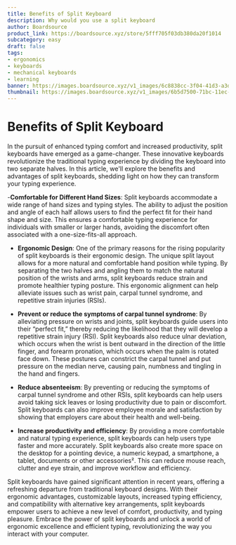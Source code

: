 ```yaml
---
title: Benefits of Split Keyboard
description: Why would you use a split keyboard
author: Boardsource
product_link: https://boardsource.xyz/store/5fff705f03db380da20f1014
subcategory: easy
draft: false
tags: 
- ergonomics
- keyboards
- mechanical keyboards
- learning
banner: https://images.boardsource.xyz/v1_images/6c8838cc-3f04-41d3-a3d3-11cf59ed8072.jpg
thumbnail: https://images.boardsource.xyz/v1_images/6b5d7500-71bc-11ec-93be-13713e66ad59.jpg
---
```

# Benefits of Split Keyboard

In the pursuit of enhanced typing comfort and increased productivity, split keyboards have emerged as a game-changer. These innovative keyboards revolutionize the traditional typing experience by dividing the keyboard into two separate halves. In this article, we'll explore the benefits and advantages of split keyboards, shedding light on how they can transform your typing experience.

-**Comfortable for Different Hand Sizes**:
Split keyboards accommodate a wide range of hand sizes and typing styles. The ability to adjust the position and angle of each half allows users to find the perfect fit for their hand shape and size. This ensures a comfortable typing experience for individuals with smaller or larger hands, avoiding the discomfort often associated with a one-size-fits-all approach.

- **Ergonomic Design**: One of the primary reasons for the rising popularity of split keyboards is their ergonomic design. The unique split layout allows for a more natural and comfortable hand position while typing. By separating the two halves and angling them to match the natural position of the wrists and arms, split keyboards reduce strain and promote healthier typing posture. This ergonomic alignment can help alleviate issues such as wrist pain, carpal tunnel syndrome, and repetitive strain injuries (RSIs).

- **Prevent or reduce the symptoms of carpal tunnel syndrome**: By alleviating pressure on wrists and joints, split keyboards guide users into their “perfect fit,” thereby reducing the likelihood that they will develop a repetitive strain injury (RSI). Split keyboards also reduce ulnar deviation, which occurs when the wrist is bent outward in the direction of the little finger, and forearm pronation, which occurs when the palm is rotated face down. These postures can constrict the carpal tunnel and put pressure on the median nerve, causing pain, numbness and tingling in the hand and fingers.

- **Reduce absenteeism**: By preventing or reducing the symptoms of carpal tunnel syndrome and other RSIs, split keyboards can help users avoid taking sick leaves or losing productivity due to pain or discomfort. Split keyboards can also improve employee morale and satisfaction by showing that employers care about their health and well-being.

- **Increase productivity and efficiency**: By providing a more comfortable and natural typing experience, split keyboards can help users type faster and more accurately. Split keyboards also create more space on the desktop for a pointing device, a numeric keypad, a smartphone, a tablet, documents or other accessories². This can reduce mouse reach, clutter and eye strain, and improve workflow and efficiency.


Split keyboards have gained significant attention in recent years, offering a refreshing departure from traditional keyboard designs. With their ergonomic advantages, customizable layouts, increased typing efficiency, and compatibility with alternative key arrangements, split keyboards empower users to achieve a new level of comfort, productivity, and typing pleasure. Embrace the power of split keyboards and unlock a world of ergonomic excellence and efficient typing, revolutionizing the way you interact with your computer.
